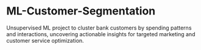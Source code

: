 # ML-Customer-Segmentation
Unsupervised ML project to cluster bank customers by spending patterns and interactions, uncovering actionable insights for targeted marketing and customer service optimization.
